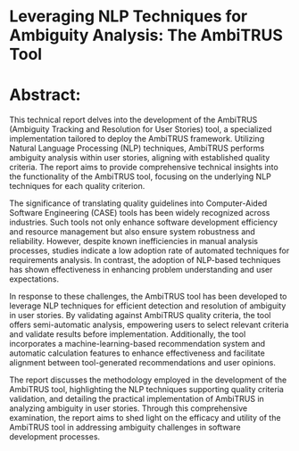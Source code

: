 # Leveraging NLP Techniques for Ambiguity Analysis: The AmbiTRUS Tool

# Abstract:
This technical report delves into the development of the AmbiTRUS (Ambiguity Tracking and Resolution for User Stories) tool, a specialized implementation tailored to deploy the AmbiTRUS framework. Utilizing Natural Language Processing (NLP) techniques, AmbiTRUS performs ambiguity analysis within user stories, aligning with established quality criteria. The report aims to provide comprehensive technical insights into the functionality of the AmbiTRUS tool, focusing on the underlying NLP techniques for each quality criterion.

The significance of translating quality guidelines into Computer-Aided Software Engineering (CASE) tools has been widely recognized across industries. Such tools not only enhance software development efficiency and resource management but also ensure system robustness and reliability. However, despite known inefficiencies in manual analysis processes, studies indicate a low adoption rate of automated techniques for requirements analysis. In contrast, the adoption of NLP-based techniques has shown effectiveness in enhancing problem understanding and user expectations.

In response to these challenges, the AmbiTRUS tool has been developed to leverage NLP techniques for efficient detection and resolution of ambiguity in user stories. By validating against AmbiTRUS quality criteria, the tool offers semi-automatic analysis, empowering users to select relevant criteria and validate results before implementation. Additionally, the tool incorporates a machine-learning-based recommendation system and automatic calculation features to enhance effectiveness and facilitate alignment between tool-generated recommendations and user opinions.

The report discusses the methodology employed in the development of the AmbiTRUS tool, highlighting the NLP techniques supporting quality criteria validation, and detailing the practical implementation of AmbiTRUS in analyzing ambiguity in user stories. Through this comprehensive examination, the report aims to shed light on the efficacy and utility of the AmbiTRUS tool in addressing ambiguity challenges in software development processes.
